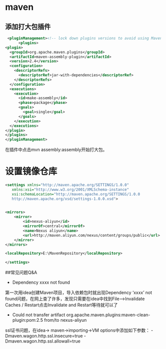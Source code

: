 # maven

## 添加打大包插件

```xml
 <pluginManagement><!-- lock down plugins versions to avoid using Maven defaults (may be moved to parent pom) -->
      <plugins>
<plugin>
  <groupId>org.apache.maven.plugins</groupId>
  <artifactId>maven-assembly-plugin</artifactId>
  <version>2.4</version>
  <configuration>
    <descriptorRefs>
      <descriptorRef>jar-with-dependencies</descriptorRef>
    </descriptorRefs>
  </configuration>
  <executions>
    <execution>
      <id>make-assembly</id>
      <phase>package</phase>
      <goals>
        <goal>single</goal>
      </goals>
    </execution>
  </executions>
</plugin>
</plugins>
</pluginManagement>
```

在插件中点击mvn assembly:assembly开始打大包。

# 设置镜像仓库

```xml
<settings xmlns="http://maven.apache.org/SETTINGS/1.0.0"
   xmlns:xsi="http://www.w3.org/2001/XMLSchema-instance"
   xsi:schemaLocation="http://maven.apache.org/SETTINGS/1.0.0 
   http://maven.apache.org/xsd/settings-1.0.0.xsd">

	  
<mirrors>
	<mirror>  
		<id>nexus-aliyun</id>  
		<mirrorOf>central</mirrorOf>    
		<name>Nexus aliyun</name>  
		<url>http://maven.aliyun.com/nexus/content/groups/public</url>  
	</mirror> 
</mirrors>

<localRepository>E:\MavenRepository</localRepository>

</settings>
```

##常见问题Q&A

* Dependency xxxx not found

第一次用idea创建Maven项目，导入依赖包时就出现Dependency ‘xxxx’ not found问题，在网上查了许多，发现只需要在idea中找到File–>Invalidate Caches / Restart点击Invalidate and Restart等待就可以了

* Could not transfer artifact org.apache.maven.plugins:maven-clean-plugin:pom:2.5 from/to nexus-aliyun

 ssl证书问题，在idea-> maven->importing->VM options中添加如下参数： -Dmaven.wagon.http.ssl.insecure=true -Dmaven.wagon.http.ssl.allowall=true